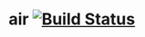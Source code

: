 air [![Build Status](https://travis-ci.org/LonelyStorm/air.svg?branch=master)](https://travis-ci.org/LonelyStorm/air)
================
